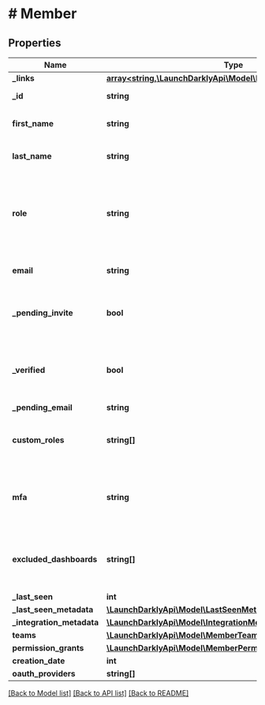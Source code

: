 # # Member

## Properties

Name | Type | Description | Notes
------------ | ------------- | ------------- | -------------
**_links** | [**array<string,\LaunchDarklyApi\Model\Link>**](Link.md) |  |
**_id** | **string** | The member&#39;s ID |
**first_name** | **string** | The member&#39;s first name | [optional]
**last_name** | **string** | The member&#39;s last name | [optional]
**role** | **string** | The member&#39;s built-in role. If the member has no custom roles, this role will be in effect. |
**email** | **string** | The member&#39;s email address |
**_pending_invite** | **bool** | Whether or not the member has a pending invitation |
**_verified** | **bool** | Whether or not the member&#39;s email address has been verified |
**_pending_email** | **string** |  | [optional]
**custom_roles** | **string[]** | The set of custom roles (as keys) assigned to the member |
**mfa** | **string** | Whether or not multi-factor authentication is enabled for this member |
**excluded_dashboards** | **string[]** | Default dashboards that the member has chosen to ignore | [optional]
**_last_seen** | **int** |  |
**_last_seen_metadata** | [**\LaunchDarklyApi\Model\LastSeenMetadata**](LastSeenMetadata.md) |  | [optional]
**_integration_metadata** | [**\LaunchDarklyApi\Model\IntegrationMetadata**](IntegrationMetadata.md) |  | [optional]
**teams** | [**\LaunchDarklyApi\Model\MemberTeamSummaryRep[]**](MemberTeamSummaryRep.md) |  | [optional]
**permission_grants** | [**\LaunchDarklyApi\Model\MemberPermissionGrantSummaryRep[]**](MemberPermissionGrantSummaryRep.md) |  | [optional]
**creation_date** | **int** |  |
**oauth_providers** | **string[]** |  | [optional]

[[Back to Model list]](../../README.md#models) [[Back to API list]](../../README.md#endpoints) [[Back to README]](../../README.md)
